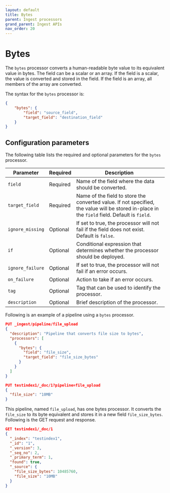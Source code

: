 ```yaml
---
layout: default
title: Bytes
parent: Ingest processors 
grand_parent: Ingest APIs
nav_order: 20
---
```


# Bytes

The `bytes` processor converts a human-readable byte value to its equivalent value in bytes. The field can be a scalar or an array. If the field is a scalar, the value is converted and stored in the field. If the field is an array, all members of the array are converted.

The syntax for the `bytes` processor is: 

```json
{
    "bytes": {
        "field": "source_field",
        "target_field": "destination_field"
    }
}
```

## Configuration parameters

The following table lists the required and optional parameters for the `bytes` processor.  

**Parameter** | **Required** | **Description** |
|-----------|-----------|-----------|
`field`  | Required  | Name of the field where the data should be converted.  |
`target_field`  | Required  | Name of the field to store the converted value. If not specified, the value will be stored in-place in the `field` field. Default is `field`.  |
`ignore_missing`  | Optional  | If set to true, the processor will not fail if the field does not exist. Default is `false`. |
`if`  | Optional  | Conditional expression that determines whether the processor should be deployed.  |
`ignore_failure`  | Optional  | If set to true, the processor will not fail if an error occurs.  | 
`on_failure`  | Optional  | Action to take if an error occurs.  | 
`tag`  | Optional  | Tag that can be used to identify the processor.  | 
`description`  | Optional  | Brief description of the processor.  |  

Following is an example of a pipeline using a `bytes` processor.

```json
PUT _ingest/pipeline/file_upload
{
  "description": "Pipeline that converts file size to bytes",
  "processors": [
    {
      "bytes": {
        "field": "file_size",
        "target_field": "file_size_bytes"
      }
    }
  ]
}

PUT testindex1/_doc/1?pipeline=file_upload
{
  "file_size": "10MB"
}
```

This pipeline, named `file_upload`, has one bytes processor. It converts the `file_size` to its byte equivalent and stores it in a new field `file_size_bytes`. Following is the GET request and response.

```json
GET testindex1/_doc/1
{
  "_index": "testindex1",
  "_id": "1",
  "_version": 3,
  "_seq_no": 2,
  "_primary_term": 1,
  "found": true,
  "_source": {
    "file_size_bytes": 10485760,
    "file_size": "10MB"
  }
}
```